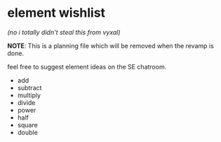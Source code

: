 # element wishlist 
*(no i totally didn't steal this from vyxal)*

**NOTE**: This is a planning file which will be removed when the revamp is done.

feel free to suggest element ideas on the SE chatroom.

- add
- subtract
- multiply
- divide
- power
- half
- square
- double
